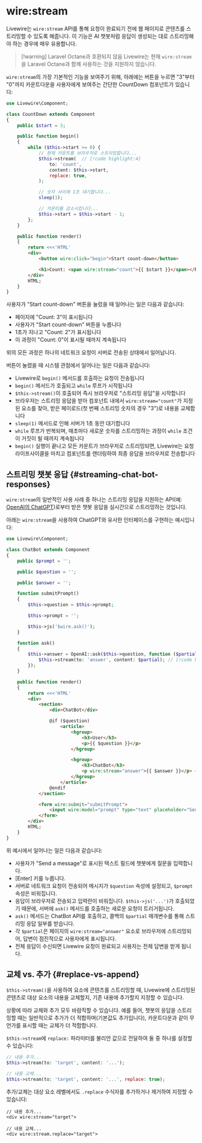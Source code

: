 # wire:stream
Livewire는 `wire:stream` API를 통해 요청이 완료되기 전에 웹 페이지로 콘텐츠를 스트리밍할 수 있도록 해줍니다. 이 기능은 AI 챗봇처럼 응답이 생성되는 대로 스트리밍해야 하는 경우에 매우 유용합니다.

> [!warning] Laravel Octane과 호환되지 않음
> Livewire는 현재 `wire:stream`을 Laravel Octane과 함께 사용하는 것을 지원하지 않습니다.

`wire:stream`의 가장 기본적인 기능을 보여주기 위해, 아래에는 버튼을 누르면 "3"부터 "0"까지 카운트다운을 사용자에게 보여주는 간단한 CountDown 컴포넌트가 있습니다:

```php
use Livewire\Component;

class CountDown extends Component
{
    public $start = 3;

    public function begin()
    {
        while ($this->start >= 0) {
            // 현재 카운트를 브라우저로 스트리밍합니다...
            $this->stream(  // [!code highlight:4]
                to: 'count',
                content: $this->start,
                replace: true,
            );

            // 숫자 사이에 1초 대기합니다...
            sleep(1);

            // 카운터를 감소시킵니다...
            $this->start = $this->start - 1;
        };
    }

    public function render()
    {
        return <<<'HTML'
        <div>
            <button wire:click="begin">Start count-down</button>

            <h1>Count: <span wire:stream="count">{{ $start }}</span></h1> <!-- [!code highlight] -->
        </div>
        HTML;
    }
}
```

사용자가 "Start count-down" 버튼을 눌렀을 때 일어나는 일은 다음과 같습니다:
* 페이지에 "Count: 3"이 표시됩니다
* 사용자가 "Start count-down" 버튼을 누릅니다
* 1초가 지나고 "Count: 2"가 표시됩니다
* 이 과정이 "Count: 0"이 표시될 때까지 계속됩니다

위의 모든 과정은 하나의 네트워크 요청이 서버로 전송된 상태에서 일어납니다.

버튼이 눌렸을 때 시스템 관점에서 일어나는 일은 다음과 같습니다:
* Livewire로 `begin()` 메서드를 호출하는 요청이 전송됩니다
* `begin()` 메서드가 호출되고 `while` 루프가 시작됩니다
* `$this->stream()`이 호출되어 즉시 브라우저로 "스트리밍 응답"을 시작합니다
* 브라우저는 스트리밍 응답을 받아 컴포넌트 내에서 `wire:stream="count"`가 지정된 요소를 찾아, 받은 페이로드(첫 번째 스트리밍 숫자의 경우 "3")로 내용을 교체합니다
* `sleep(1)` 메서드로 인해 서버가 1초 동안 대기합니다
* `while` 루프가 반복되며, 매초마다 새로운 숫자를 스트리밍하는 과정이 `while` 조건이 거짓이 될 때까지 계속됩니다
* `begin()` 실행이 끝나고 모든 카운트가 브라우저로 스트리밍되면, Livewire는 요청 라이프사이클을 마치고 컴포넌트를 렌더링하여 최종 응답을 브라우저로 전송합니다

## 스트리밍 챗봇 응답 {#streaming-chat-bot-responses}

`wire:stream`의 일반적인 사용 사례 중 하나는 스트리밍 응답을 지원하는 API(예: [OpenAI의 ChatGPT](https://chat.openai.com/))로부터 받은 챗봇 응답을 실시간으로 스트리밍하는 것입니다.

아래는 `wire:stream`을 사용하여 ChatGPT와 유사한 인터페이스를 구현하는 예시입니다:

```php
use Livewire\Component;

class ChatBot extends Component
{
    public $prompt = '';

    public $question = '';

    public $answer = '';

    function submitPrompt()
    {
        $this->question = $this->prompt;

        $this->prompt = '';

        $this->js('$wire.ask()');
    }

    function ask()
    {
        $this->answer = OpenAI::ask($this->question, function ($partial) {
            $this->stream(to: 'answer', content: $partial); // [!code highlight]
        });
    }

    public function render()
    {
        return <<<'HTML'
        <div>
            <section>
                <div>ChatBot</div>

                @if ($question)
                    <article>
                        <hgroup>
                            <h3>User</h3>
                            <p>{{ $question }}</p>
                        </hgroup>

                        <hgroup>
                            <h3>ChatBot</h3>
                            <p wire:stream="answer">{{ $answer }}</p> <!-- [!code highlight] -->
                        </hgroup>
                    </article>
                @endif
            </section>

            <form wire:submit="submitPrompt">
                <input wire:model="prompt" type="text" placeholder="Send a message" autofocus>
            </form>
        </div>
        HTML;
    }
}
```

위 예시에서 일어나는 일은 다음과 같습니다:
* 사용자가 "Send a message"로 표시된 텍스트 필드에 챗봇에게 질문을 입력합니다.
* [Enter] 키를 누릅니다.
* 서버로 네트워크 요청이 전송되어 메시지가 `$question` 속성에 설정되고, `$prompt` 속성은 비워집니다.
* 응답이 브라우저로 전송되고 입력란이 비워집니다. `$this->js('...')`가 호출되었기 때문에, 서버에 `ask()` 메서드를 호출하는 새로운 요청이 트리거됩니다.
* `ask()` 메서드는 ChatBot API를 호출하고, 콜백의 `$partial` 매개변수를 통해 스트리밍 응답 일부를 받습니다.
* 각 `$partial`은 페이지의 `wire:stream="answer"` 요소로 브라우저에 스트리밍되어, 답변이 점진적으로 사용자에게 표시됩니다.
* 전체 응답이 수신되면 Livewire 요청이 완료되고 사용자는 전체 답변을 받게 됩니다.

## 교체 vs. 추가 {#replace-vs-append}

`$this->stream()`을 사용하여 요소에 콘텐츠를 스트리밍할 때, Livewire에 스트리밍된 콘텐츠로 대상 요소의 내용을 교체할지, 기존 내용에 추가할지 지정할 수 있습니다.

상황에 따라 교체와 추가 모두 바람직할 수 있습니다. 예를 들어, 챗봇의 응답을 스트리밍할 때는 일반적으로 추가가 더 적합하며(기본값도 추가입니다), 카운트다운과 같이 무언가를 표시할 때는 교체가 더 적합합니다.

`$this->stream`에 `replace:` 파라미터를 불리언 값으로 전달하여 둘 중 하나를 설정할 수 있습니다:

```php
// 내용 추가...
$this->stream(to: 'target', content: '...');

// 내용 교체...
$this->stream(to: 'target', content: '...', replace: true);
```

추가/교체는 대상 요소 레벨에서도 `.replace` 수식자를 추가하거나 제거하여 지정할 수 있습니다:

```blade
// 내용 추가...
<div wire:stream="target">

// 내용 교체...
<div wire:stream.replace="target">
```
